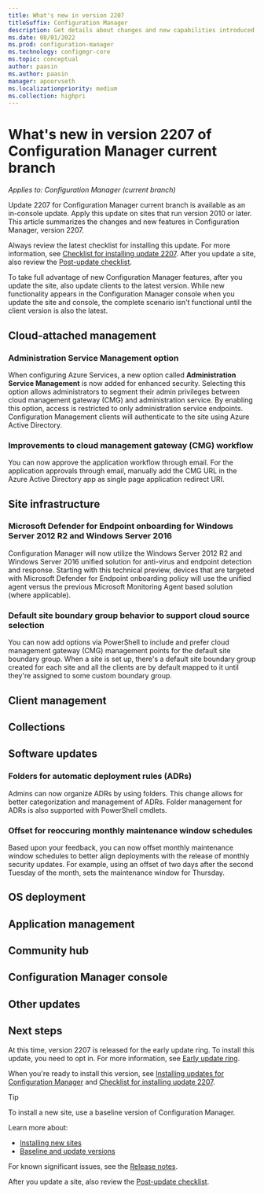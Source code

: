 ```yaml
---
title: What's new in version 2207
titleSuffix: Configuration Manager
description: Get details about changes and new capabilities introduced in version 2207 of Configuration Manager current branch.
ms.date: 08/01/2022
ms.prod: configuration-manager
ms.technology: configmgr-core
ms.topic: conceptual
author: paasin
ms.author: paasin
manager: apoorvseth
ms.localizationpriority: medium
ms.collection: highpri
---
```


# What's new in version 2207 of Configuration Manager current branch

*Applies to: Configuration Manager (current branch)*

Update 2207 for Configuration Manager current branch is available as an in-console update. Apply this update on sites that run version 2010 or later. <!-- baseline only statement: When installing a new site, this version of Configuration Manager will also be available as a [baseline version](../../servers/manage/updates.md#bkmk_note1) soon after global availability of the in-console update.--> This article summarizes the changes and new features in Configuration Manager, version 2207.

Always review the latest checklist for installing this update. For more information, see [Checklist for installing update 2207](../../servers/manage/checklist-for-installing-update-2207.md). After you update a site, also review the [Post-update checklist](../../servers/manage/checklist-for-installing-update-2207.md#post-update-checklist).

To take full advantage of new Configuration Manager features, after you update the site, also update clients to the latest version. While new functionality appears in the Configuration Manager console when you update the site and console, the complete scenario isn't functional until the client version is also the latest.

## Cloud-attached management

### Administration Service Management option
<!--12952905-->
When configuring Azure Services, a new option called **Administration Service Management** is now added for enhanced security. Selecting this option allows administrators to segment their admin privileges between cloud management gateway (CMG) and administration service. By enabling this option, access is restricted to only administration service endpoints. Configuration Management clients will authenticate to the site using Azure Active Directory.
 
<!--For more information, see [xxxxxc](../../servers/blah.md). -->

### Improvements to cloud management gateway (CMG) workflow
<!--13351390#-->

You can now approve the application workflow through email. For the application approvals through email, manually add the CMG URL in the Azure Active Directory app as single page application redirect URI. 

<!--For more information, see [xxxxxc](../../servers/blah.md). -->

## Site infrastructure

### Microsoft Defender for Endpoint onboarding for Windows Server 2012 R2 and Windows Server 2016
<!--9265511-->
Configuration Manager will now utilize the Windows Server 2012 R2 and Windows Server 2016 unified solution for anti-virus and endpoint detection and response. Starting with this technical preview, devices that are targeted with Microsoft Defender for Endpoint onboarding policy will use the unified agent versus the previous Microsoft Monitoring Agent based solution (where applicable).

<!--For more information, see [xxxxxc](../../servers/blah.md). -->


### Default site boundary group behavior to support cloud source selection
<!--10674394-->
You can now add options via PowerShell to include and prefer cloud management gateway (CMG) management points for the default site boundary group. When a site is set up, there's a default site boundary group created for each site and all the clients are by default mapped to it until they're assigned to some custom boundary group.

<!--For more information, see [xxxxxc](../../servers/blah.md). -->

## Client management



## Collections



<!-- ## Software Center -->

## Software updates

### Folders for automatic deployment rules (ADRs)
<!--13507410-->

Admins can now organize ADRs by using folders. This change allows for better categorization and management of ADRs. Folder management for ADRs is also supported with PowerShell cmdlets.

<!--For more information, see [xxxxxc](../../servers/blah.md). -->

### Offset for reoccuring monthly maintenance window schedules
<!--3601127#-->

Based upon your feedback, you can now offset monthly maintenance window schedules to better align deployments with the release of monthly security updates. For example, using an offset of two days after the second Tuesday of the month, sets the maintenance window for Thursday.

<!--For more information, see [xxxxxc](../../servers/blah.md). -->

## OS deployment





<!--## Protection-->

## Application management



## Community hub



## Configuration Manager console






<!--## Tools-->

<!--## Deprecated features

Learn about support changes before they're implemented in [removed and deprecated items](deprecated/removed-and-deprecated.md).

The following features are deprecated. You can still use them now, but Microsoft plans to end support in the future.



As previously announced, version 2207 drops support for the following features:
-->

## Other updates

<!--Starting with this version, the following features are no longer [pre-release](../../servers/manage/pre-release-features.md):
-->


<!--

The following update rollup (4517869) is available in the console starting on October 1, 2019: [Update rollup for Configuration Manager current branch, version 1906](https://support.microsoft.com/help/4517869).
-->

<!--
### Hotfixes

The following additional hotfixes are available to address specific issues:

| ID | Title | Date | In-console |
|---------|---------|---------|---------|
| [9833643](../../../hotfix/2111/9833643.md) | Console update for Microsoft Endpoint Configuration Manager version 2111 | May 11, 2021 | No |
-->

## Next steps


At this time, version 2207 is released for the early update ring. To install this update, you need to opt in. For more information, see [Early update ring](../../servers/manage/checklist-for-installing-update-2207.md#early-update-ring).


<!--As of April 26, 2022, version 2207 is globally available for all customers to install.-->

When you're ready to install this version, see [Installing updates for Configuration Manager](../../servers/manage/updates.md) and [Checklist for installing update 2207](../../servers/manage/checklist-for-installing-update-2207.md).

> [!TIP]
> To install a new site, use a baseline version of Configuration Manager.
>
> Learn more about:
>
> - [Installing new sites](../../servers/deploy/install/installing-sites.md)
> - [Baseline and update versions](../../servers/manage/updates.md#bkmk_Baselines)

For known significant issues, see the [Release notes](../../servers/deploy/install/release-notes.md).

After you update a site, also review the [Post-update checklist](../../servers/manage/checklist-for-installing-update-2207.md#post-update-checklist).
